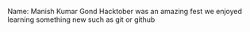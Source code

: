 Name: Manish Kumar Gond 
Hacktober was an amazing fest we enjoyed learning something new such as git or github